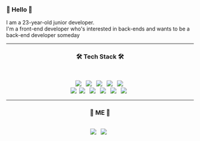 ### 👋 Hello 👋

<p>
  I am a 23-year-old junior developer. <br>
  I'm a front-end developer who's interested in back-ends and wants to be a back-end developer someday
  <hr/>
<h3 align="center"><b>🛠 Tech Stack 🛠</b></h3>
</br>
<p align="center">
<img src="https://img.shields.io/badge/HTML5-E34F26?style=flat-square&logo=HTML5&logoColor=white"/></a> &nbsp
<img src="https://img.shields.io/badge/CSS3-1572B6?style=flat-square&logo=CSS3&logoColor=white"/></a> &nbsp
<img src="https://img.shields.io/badge/JavaScript-F7DF1E?style=flat-square&logo=JavaScript&logoColor=white"/></a> &nbsp
<img src="https://img.shields.io/badge/TypeScript-3178C6?style=flat-square&logo=TypeScript&logoColor=white"/></a> &nbsp 
<img src="https://img.shields.io/badge/Vue.js-4FC08D?style=flat-square&logo=Vue.js&logoColor=white"/>&nbsp <br>
<img src="https://img.shields.io/badge/React.js-61DAFB?style=flat-square&logo=React&logoColor=white"/>&nbsp
<img src="https://img.shields.io/badge/Node.js-339933?style=flat-square&logo=Node.js&logoColor=white"/></a> &nbsp
<!-- <img src="https://img.shields.io/badge/Android-3DDC84?style=flat-square&logo=Android&logoColor=white"/></a> &nbsp -->
<img src="https://img.shields.io/badge/MongoDB-47A248?style=flat-square&logo=MongoDB&logoColor=white"/></a> &nbsp 
<!-- <img src="https://img.shields.io/badge/MySQL-4479A1?style=flat-square&logo=MySQL&logoColor=white"/></a> &nbsp 
<img src="https://img.shields.io/badge/c++-00599C?style=flat-square&logo=c%2B%2B&logoColor=white"/></a> &nbsp 
<img src="https://img.shields.io/badge/Amazon AWS-232F3E?style=flat-square&logo=Amazon%20AWS&logoColor=white"/></a> &nbsp </p> -->
<img src="https://img.shields.io/badge/Express-000000?style=flat-square&logo=Express&logoColor=white"/></a> &nbsp
<img src="https://img.shields.io/badge/MySQL-4479A1?style=flat-square&logo=MySQL&logoColor=white"/></a> &nbsp
<img src="https://img.shields.io/badge/NestJs-E0234E?style=flat-square&logo=NestJs&logoColor=white"/></a> &nbsp
<hr/>
<h3 align="center"><b>🙈 ME 🙉</b></h3>
<p align="center"> <br>
<a href="https://www.instagram.com/castle._.ugh/?hl=ko" target="_blank"><img src="https://img.shields.io/badge/instagram-E4405F?style=flat-square&logo=instagram&logoColor=white"/></a> &nbsp
<img src="https://img.shields.io/badge/sw536880@kakao.com-15C39A?style=flat-square&logo=Gmail&logoColor=white"/> &nbsp<br>


<!--
**Kimsw5368/Kimsw5368** is a ✨ _special_ ✨ repository because its `README.md` (this file) appears on your GitHub profile.

Here are some ideas to get you started:

- 🔭 I’m currently working on ...
- 🌱 I’m currently learning ...
- 👯 I’m looking to collaborate on ...
- 🤔 I’m looking for help with ...
- 💬 Ask me about ...
- 📫 How to reach me: ...
- 😄 Pronouns: ...
- ⚡ Fun fact: ...
-->
